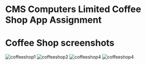 # CMS Computers Limited Coffee Shop App Assignment
# Coffee Shop screenshots
![coffeeshop1](https://github.com/kasim121/coffeeshop/assets/53419295/d9611ed3-d1f6-4ab4-b5c2-ea8791835d86)
![coffeeshop2](https://github.com/kasim121/coffeeshop/assets/53419295/474c60bc-c606-41b4-8e81-48fdd1430f84)
![coffeeshop4](https://github.com/kasim121/coffeeshop/assets/53419295/4e36c83e-6e1e-425c-a5e2-8bebf1ff9fa3)
![coffeeshop4](https://github.com/kasim121/coffeeshop/assets/53419295/a54a68e0-7a55-4546-98f9-cbe1fe89f43b)

